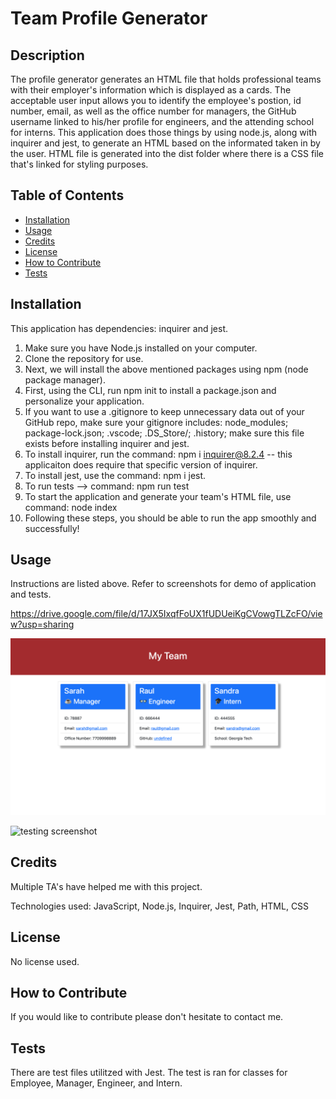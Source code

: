 # Team Profile Generator

## Description

The profile generator generates an HTML file that holds professional teams with their employer's information which is displayed as a cards. The acceptable user input allows you to identify the employee's postion, id number, email, as well as the office number for managers, the GitHub username linked to his/her profile for engineers, and the attending school for interns.
This application does those things by using node.js, along with inquirer and jest, to generate an HTML based on the informated taken in by the user. HTML file is generated into the dist folder where there is a CSS file that's linked for styling purposes.

## Table of Contents

- [Installation](#installation)
- [Usage](#usage)
- [Credits](#credits)
- [License](#license)
- [How to Contribute](#how-to-contribute)
- [Tests](#tests)

## Installation

This application has dependencies: inquirer and jest.

1. Make sure you have Node.js installed on your computer. 
2. Clone the repository for use.
3. Next, we will install the above mentioned packages using npm (node package manager).
4. First, using the CLI, run npm init to install a package.json and personalize your application.
5. If you want to use a .gitignore to keep unnecessary data out of your GitHub repo, make sure your gitignore includes: node_modules; package-lock.json; .vscode; .DS_Store/; .history; make sure this file exists before installing inquirer and jest.
6. To install inquirer, run the command: npm i inquirer@8.2.4 -- this applicaiton does require that specific version of inquirer.
7. To install jest, use the command: npm i jest.
8. To run tests --> command: npm run test
9. To start the application and generate your team's HTML file, use command: node index
10. Following these steps, you should be able to run the app smoothly and successfully!

## Usage

Instructions are listed above. Refer to screenshots for demo of application and tests.

https://drive.google.com/file/d/17JX5IxqfFoUX1fUDUeiKgCVowgTLZcFO/view?usp=sharing

![html screenshot](./images/Screenshot%202023-06-02%20at%206.13.32%20PM.png)

![testing screenshot](./images/Screenshot-test.png)

## Credits

Multiple TA's have helped me with this project.

Technologies used: JavaScript, Node.js, Inquirer, Jest, Path, HTML, CSS

## License

No license used.

## How to Contribute

If you would like to contribute please don't hesitate to contact me.

## Tests

There are test files utilitzed with Jest. The test is ran for classes for Employee, Manager, Engineer, and Intern.